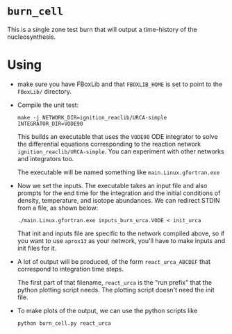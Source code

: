 # `burn_cell`

This is a single zone test burn that will output a time-history of the
nucleosynthesis.

# Using

  * make sure you have FBoxLib and that `FBOXLIB_HOME` is set to point to
    the `FBoxLib/` directory.

  * Compile the unit test:

    `make -j NETWORK_DIR=ignition_reaclib/URCA-simple INTEGRATOR_DIR=VODE90`

    This builds an executable that uses the `VODE90` ODE integrator to
    solve the differential equations corresponding to the reaction
    network `ignition_reaclib/URCA-simple`.  You can experiment with
    other networks and integrators too.

    The executable will be named something like `main.Linux.gfortran.exe`

  * Now we set the inputs.  The executable takes an input file and
    also prompts for the end time for the integration and the initial
    conditions of density, temperature, and isotope abundances.  We
    can redirect STDIN from a file, as shown below:

    `./main.Linux.gfortran.exe inputs_burn_urca.VODE < init_urca`

    That init and inputs file are specific to the network compiled
    above, so if you want to use `aprox13` as your network, you'll have
    to make inputs and init files for it. 

  * A lot of output will be produced, of the form `react_urca_ABCDEF`
    that correspond to integration time steps.

    The first part of that filename, `react_urca` is the "run prefix"
    that the python plotting script needs. The plotting script doesn't
    need the init file.

  * To make plots of the output, we can use the python scripts like

    `python burn_cell.py react_urca`


